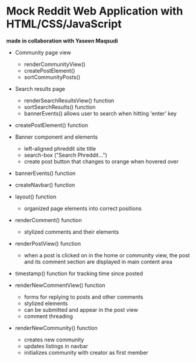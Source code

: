# Mock Reddit Web Application with HTML/CSS/JavaScript

**made in collaboration with Yaseen Maqsudi**

- Community page view

  - renderCommunityView()
  - createPostElement()
  - sortCommunityPosts()

- Search results page

  - renderSearchResultsView() function
  - sortSearchResults() function
  - bannerEvents() allows user to search when hitting 'enter' key

- createPostElement() function
- Banner component and elements
  
  - left-aligned phreddit site title
  - search-box ("Search Phreddit...")
  - create post button that changes to orange when hovered over
- bannerEvents() function
- createNavbar() function
- layout() function
  
  - organized page elements into correct positions
- renderComment() function
  
  - stylized comments and their elements
- renderPostView() function 
  
  - when a post is clicked on in the home or community view, the
    post and its comment section are displayed in main content area
- timestamp() function for tracking time since posted
- renderNewCommentView() function
  
  - forms for replying to posts and other comments
  - stylized elements
  - can be submitted and appear in the post view
  - comment threading 
- renderNewCommunity() function
  
  - creates new community
  - updates listings in navbar
  - initializes community with creator as first member
